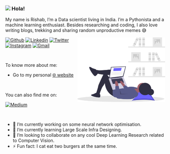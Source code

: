 <!--img  alt="banner" src="https://github.com/montjoile/montjoile/blob/main/banner.jpg" />-->

### <img src="https://media.giphy.com/media/hvRJCLFzcasrR4ia7z/giphy.gif" width="30px"> Hola!


My name is Rishab, I’m a Data scientist living in India. I’m a Pythonista and a machine learning enthusiast. Besides researching and coding, I also love writing blogs, trekking and sharing random unproductive memes 😅

<img width="55%" align="right" alt="Github" src="https://raw.githubusercontent.com/rishab-sharma/rishab-sharma/main/image.svg" />

[![Github](https://img.shields.io/badge/-Github-330c83?style=flat&logo=Github&logoColor=white)](https://github.com/rishab-sharma)
[![Linkedin](https://img.shields.io/badge/-LinkedIn-330c83?style=flat&logo=Linkedin&logoColor=white)](https://www.linkedin.com/in/rishab-sharmaddn)
[![Twitter](https://img.shields.io/badge/-Twitter-330c83?style=flat&logo=Twitter&logoColor=white)](https://twitter.com/kraken_2309)
[![Instagram](https://img.shields.io/badge/-Instagram-330c83?style=flat&labelColor=330c83&logo=instagram&logoColor=white)](https://www.instagram.com/being_the_pahadi/)
[![Gmail](https://img.shields.io/badge/-Gmail-330c83?style=flat&logo=Gmail&logoColor=white)](mailto:rishabsharmaddn@gmail.com)



&nbsp;

To know more about me:

* Go to my personal [🌐 website](http://www.rishab.co)

&nbsp;

You can also find me on:


[![Medium](https://img.shields.io/badge/-Medium-330c83?style=flat&logo=Medium&logoColor=white)](https://medium.com/@kraken2309)


&nbsp;

- 🔭 I’m currently working on some neural network optimisation.
- 🌱 I’m currently learning Large Scale Infra Designing.
- 👯 I’m looking to collaborate on any cool Deep Learning Research related to Computer Vision.
- ⚡ Fun fact: I cat eat two burgers at the same time.
